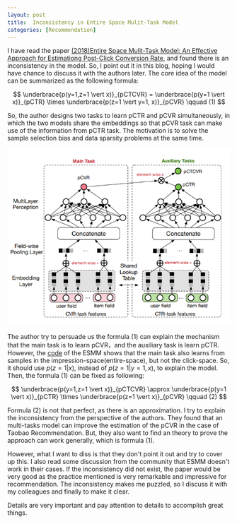 ```yaml
---
layout: post
title:  Inconsistency in Entire Space Mulit-Task Model
categories: [Recommendation]
---
```




I have read the paper [(2018)Entire Space Mulit-Task Model: An Effective Approach for Estimationg Post-Click Conversion Rate](https://arxiv.org/pdf/1804.07931.pdf), and found there is an inconsistency in the model. So, I point out it in this blog, hoping I would have chance to discuss it with the authors later. The core idea of the model can be summarized as the following formula:


$$
\underbrace{p(y=1,z=1 \vert x)}_{pCTCVR} = \underbrace{p(y=1 \vert x)}_{pCTR} \times \underbrace{p(z=1 \vert y=1, x)}_{pCVR} \qquad (1)
$$


So, the author designs two tasks to learn pCTR and pCVR simultaneously, in which the two models share the embeddings so that pCVR task can make use of the information from pCTR task. The motivation is to solve the sample selection bias and data sparsity problems at the same time. 

![](\img\emss_model.png)



The author try to persuade us the formula (1) can explain the mechanism that the main task is to learn pCVR，and the auxiliary task is learn pCTR. However, the [code](https://github.com/yangxudong/deeplearning/blob/master/esmm/esmm.py) of the ESMM shows that the main task also learns from samples in the impression-space(entire-space), but not the click-space. So, it should use $p(z=1 \vert x)$, instead of $p(z=1 \vert y=1, x)$, to explain the model. Then, the formula (1) can be fixed as following:


$$
\underbrace{p(y=1,z=1 \vert x)}_{pCTCVR} \approx \underbrace{p(y=1 \vert x)}_{pCTR} \times \underbrace{p(z=1 \vert x)}_{pCVR} \qquad (2)
$$


Formula (2) is not that perfect, as there is an approximation. I try to explain the inconsistency from the perspective of the authors. They found that an multi-tasks model can improve the estimation of the pCVR in the case of Taobao Recommendation. But, they also want to find an theory to prove the approach can work generally, which is formula (1). 

However, what I want to diss is that they don't point it out and try to cover up this. I also read some discussion from the community that ESMM doesn't work in their cases. If the inconsistency did not exist, the paper would be very good as the practice mentioned is very remarkable and impressive for recommendation. The inconsistency makes me puzzled, so I discuss it with my colleagues and finally to make it clear.

Details are very important and pay attention to details to accomplish great things.





